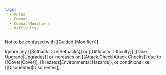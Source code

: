 ```yaml
---
tags:
  - Rules
  - Combat
  - Combat-Modifiers
  - Difficulty
---
```

Not to be confused with [[Guided (Modifier)]].

Ignore any [[Setback Dice|Setbacks]] or [[Difficulty|Difficulty]] [[Dice Upgrade|Upgrades]] or Increases on [[Attack Check|Attack Checks]] due to [[Cover|Cover]], [[Hazards|Environmental Hazards]], or conditions like [[Disoriented|Disoriented]].